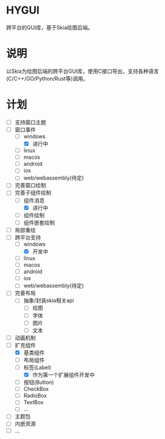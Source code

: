 # HYGUI
跨平台的GUI库，基于Skia绘图后端。

# 说明
以Skia为绘图后端的跨平台GUI库，使用C接口导出，支持各种语言(C/C++/GO/Python/Rust等)调用。

# 计划

- [ ] 支持窗口主题
- [ ] 窗口事件
  - [ ] windows
    - [x] 进行中
  - [ ] linux
  - [ ] macos
  - [ ] android
  - [ ] ios
  - [ ] web/webassembly(待定)
- [ ] 完善窗口绘制
- [ ] 完善子组件绘制
  - [ ] 组件消息
    - [x] 进行中
  - [ ] 组件绘制
  - [ ] 组件嵌套绘制
- [ ] 局部重绘
- [ ] 跨平台支持
  - [ ] windows
    - [x] 开发中
  - [ ] linux
  - [ ] macos
  - [ ] android
  - [ ] ios
  - [ ] web/webassembly(待定)
- [ ] 完善布局
  - [ ] 抽象/封装skia相关api
    - [ ] 绘图
    - [ ] 字体
    - [ ] 图片
    - [ ] 文本
- [ ] 动画机制
- [ ] 扩充组件
    - [x] 基类组件
    - [ ] 布局组件
    - [ ] 标签(Label)
        - [x] 作为第一个扩展组件开发中
    - [ ] 按钮(Button)
    - [ ] CheckBox
    - [ ] RadioBox
    - [ ] TextBox
    - [ ] ...
- [ ] 主题包
- [ ] 内嵌资源
- [ ] ...
